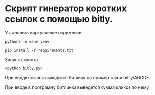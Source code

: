 #  Скрипт гинератор коротких ссылок с помощью bitly.

Установить виртуальное окружение

    python3 -m venv venv

    pip install -r requirements.txt

Запуск скрипта 

    <python bitly.py>

При вводе ссылок выводится битлинк на пример такой bit.ly/ABCDE.

При вводе в программу битлинка выведется сумма кликов по нему